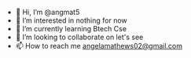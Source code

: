 - 👋 Hi, I’m @angmat5
- 👀 I’m interested in nothing for now 
- 🌱 I’m currently learning Btech Cse
- 💞️ I’m looking to collaborate on let's see
- 📫 How to reach me angelamathews02@gmail.com

<!---
angmat5/angmat5 is a ✨ special ✨ repository because its `README.md` (this file) appears on your GitHub profile.
You can click the Preview link to take a look at your changes.
--->

